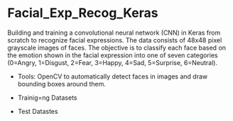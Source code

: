 # Facial_Exp_Recog_Keras

Building and training a convolutional neural network (CNN) in Keras from scratch to recognize facial expressions. The data consists of 48x48 pixel grayscale images of faces. The objective is to classify each face based on the emotion shown in the facial expression into one of seven categories (0=Angry, 1=Disgust, 2=Fear, 3=Happy, 4=Sad, 5=Surprise, 6=Neutral). 

- Tools:
  OpenCV to automatically detect faces in images and draw bounding boxes around them. 
  
- Trainig=ng Datasets
- Test Datastes
